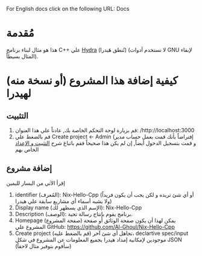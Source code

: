 For English docs click on the following URL: Docs

# مُقدمة

هذا هو مثال لبناء برنامج C++ علي [Hydra](https://nixos.wiki/wiki/Hydra) (تُنطق هَيدرا) (لا نستخدم أدوات GNU لإبقاء المثال بسيطاً).

# كيفية إضافة هذا المشروع (أو نسخة منه) لهيدرا

## التثبيت

1. قم بزيارة لوحة التحكم الخاصة بك, عادتاً علي هذا العنوان: /http://localhost:3000
2. قم بالضغط علي Create project <- Admin (إفتراضاً بأنك قمت بعمل حساب مدير و قمت بتسجيل الدخول أيضاً, إن لم يكن هذا صحيحاً فقم باتباع
   شرح [التثبيت و الإعداد](https://github.com/NixOS/hydra?tab=readme-ov-file#installation-and-setup) الخاص بهم

## إضافة مشروع

إقرأ الآتي من اليسار لليمين

1. identifier (المُعرف): Nix-Hello-Cpp (أو أي شئ تريده و لكن يجب أن يكون فريداً ولا يشبه أسماء أي مشاريع سابقة علي هيدرا)
2. Display name (الإسم الذي يسظهر لك): Nix-Hello-Cpp
3. Description (الوصف): برنامج يقوم بإنتاج رسالة تحية.
4. Homepage (صفحة المشروع) يمكن لهذا أن يكون صفحة الوثائق أو صفحة المشروع علي GitHub: https://github.com/Al-Ghoul/Nix-Hello-Cpp
5. Create project (قم بالضغط عليه) تجاهل أي شئ آخر، declartive spec/input موجودين لإمكانية إمداد هيدرا بجميع المعلومات عن المشروع في شكل JSON (سأقوم بتوفير مثال لاحقاً)
